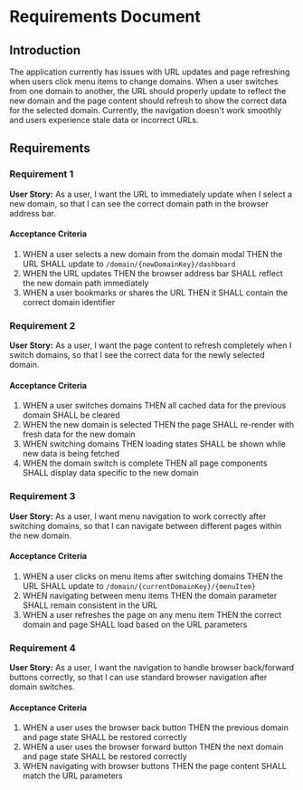 # Requirements Document

## Introduction

The application currently has issues with URL updates and page refreshing when users click menu items to change domains. When a user switches from one domain to another, the URL should properly update to reflect the new domain and the page content should refresh to show the correct data for the selected domain. Currently, the navigation doesn't work smoothly and users experience stale data or incorrect URLs.

## Requirements

### Requirement 1

**User Story:** As a user, I want the URL to immediately update when I select a new domain, so that I can see the correct domain path in the browser address bar.

#### Acceptance Criteria

1. WHEN a user selects a new domain from the domain modal THEN the URL SHALL update to `/domain/{newDomainKey}/dashboard`
2. WHEN the URL updates THEN the browser address bar SHALL reflect the new domain path immediately
3. WHEN a user bookmarks or shares the URL THEN it SHALL contain the correct domain identifier

### Requirement 2

**User Story:** As a user, I want the page content to refresh completely when I switch domains, so that I see the correct data for the newly selected domain.

#### Acceptance Criteria

1. WHEN a user switches domains THEN all cached data for the previous domain SHALL be cleared
2. WHEN the new domain is selected THEN the page SHALL re-render with fresh data for the new domain
3. WHEN switching domains THEN loading states SHALL be shown while new data is being fetched
4. WHEN the domain switch is complete THEN all page components SHALL display data specific to the new domain

### Requirement 3

**User Story:** As a user, I want menu navigation to work correctly after switching domains, so that I can navigate between different pages within the new domain.

#### Acceptance Criteria

1. WHEN a user clicks on menu items after switching domains THEN the URL SHALL update to `/domain/{currentDomainKey}/{menuItem}`
2. WHEN navigating between menu items THEN the domain parameter SHALL remain consistent in the URL
3. WHEN a user refreshes the page on any menu item THEN the correct domain and page SHALL load based on the URL parameters

### Requirement 4

**User Story:** As a user, I want the navigation to handle browser back/forward buttons correctly, so that I can use standard browser navigation after domain switches.

#### Acceptance Criteria

1. WHEN a user uses the browser back button THEN the previous domain and page state SHALL be restored correctly
2. WHEN a user uses the browser forward button THEN the next domain and page state SHALL be restored correctly
3. WHEN navigating with browser buttons THEN the page content SHALL match the URL parameters
